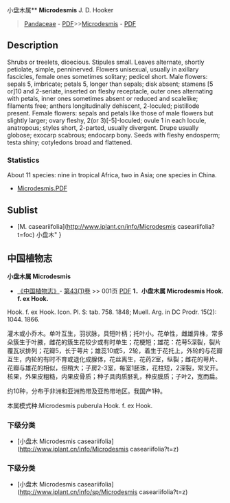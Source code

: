 小盘木属** **Microdesmis** J. D. Hooker

> [Pandaceae](http://www.iplant.cn/info/Pandaceae?t=foc) - [PDF](http://www.iplant.cn/foc/pdf/Pandaceae.pdf)>>[Microdesmis](http://www.iplant.cn/info/Microdesmis?t=foc) - [PDF](http://www.iplant.cn/foc/pdf/Microdesmis.pdf)

## Description

Shrubs or treelets, dioecious. Stipules small. Leaves alternate, shortly petiolate, simple, penninerved. Flowers unisexual, usually in axillary fascicles, female ones sometimes solitary; pedicel short. Male flowers: sepals 5, imbricate; petals 5, longer than sepals; disk absent; stamens [5 or]10 and 2-seriate, inserted on fleshy receptacle, outer ones alternating with petals, inner ones sometimes absent or reduced and scalelike; filaments free; anthers longitudinally dehiscent, 2-loculed; pistillode present. Female flowers: sepals and petals like those of male flowers but slightly larger; ovary fleshy, 2(or 3)[-5]-loculed; ovule 1 in each locule, anatropous; styles short, 2-parted, usually divergent. Drupe usually globose; exocarp scabrous; endocarp bony. Seeds with fleshy endosperm; testa shiny; cotyledons broad and flattened.

### Statistics
About 11 species: nine in tropical Africa, two in Asia; one species in China.


* [Microdesmis.PDF](http://www.iplant.cn/foc/pdf/Microdesmis.pdf)

## Sublist

* [M.  caseariifolia](http://www.iplant.cn/info/Microdesmis caseariifolia?t=foc) 小盘木"
}
## 中国植物志



**小盘木属 Microdesmis**

* [《中国植物志》](http://www.iplant.cn/frps)- [第43(1)卷](http://www.iplant.cn/frps/vol/43(1)) >> 001页 [PDF](http://www.iplant.cn/frps/pdf/43(1)/001y.pdf)
**1．小盘木属 Microdesmis Hook. f. ex Hook.**

Hook. f. ex Hook. Icon. Pl. S: tab. 758. 1848; Muell. Arg. in DC Prodr. 15(2): 1044. 1866.

灌木或小乔木。单叶互生，羽状脉，具短叶柄；托叶小。花单性，雌雄异株，常多朵簇生于叶腋，雌花的簇生花较少或有时单生；花梗短；雄花：花萼5深裂，裂片覆瓦状排列；花瓣5，长于萼片；雄蕊10或5，2轮，着生于花托上，外轮的与花瓣互生，内轮的有时不育或退化成腺体，花丝离生，花药2室，纵裂；雌花的萼片、花瓣与雄花的相似，但稍大；子房2-3室，每室1胚珠，花柱短，2深裂，常叉开。核果，外果皮粗糙，内果皮骨质；种子具肉质胚乳，种皮膜质；子叶2，宽而扁。

约10种，分布于非洲和亚洲热带及亚热带地区。我国产1种。

本属模式种:Microdesmis puberula Hook. f. ex Hook.

### 下级分类
* [小盘木  Microdesmis caseariifolia](http://www.iplant.cn/info/Microdesmis caseariifolia?t=z)

### 下级分类
* [小盘木  Microdesmis caseariifolia](http://www.iplant.cn/info/sp/Microdesmis caseariifolia?t=z)

